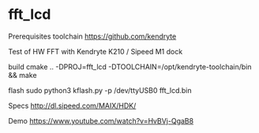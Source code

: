 # fft_lcd

Prerequisites toolchain
https://github.com/kendryte

Test of HW FFT with Kendryte K210 / Sipeed M1 dock

build
cmake .. -DPROJ=fft_lcd -DTOOLCHAIN=/opt/kendryte-toolchain/bin && make
 
flash
sudo python3 kflash.py -p /dev/ttyUSB0 fft_lcd.bin

Specs
http://dl.sipeed.com/MAIX/HDK/

Demo
https://www.youtube.com/watch?v=HvBVj-QgaB8
